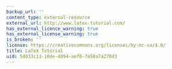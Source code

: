 ```yaml
---
backup_url: ''
content_type: external-resource
external_url: http://www.latex-tutorial.com/
has_external_licence_warning: true
has_external_license_warning: true
is_broken: ''
license: https://creativecommons.org/licenses/by-nc-sa/4.0/
title: LaTeX Tutorial
uid: 5d833c11-10de-4894-aef8-7a58a7a270d3
---
```

